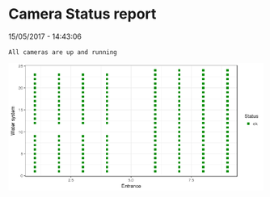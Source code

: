 Camera Status report
================
15/05/2017 - 14:43:06

    All cameras are up and running

![](camreport_files/figure-markdown_github/unnamed-chunk-2-1.png)
